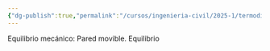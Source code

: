 ```yaml
---
{"dg-publish":true,"permalink":"/cursos/ingenieria-civil/2025-1/termodinamica/unidad-1/1-fundamentos-de-la-termodinamica/equilibrio-termodinamico/","tags":["I1IIQ1003"]}
---
```


Equilibrio mecánico: Pared movible.
Equilibrio 
